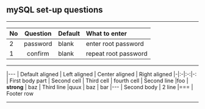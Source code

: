 ## mySQL set-up questions
-----------------------------



| No | Question | Default | What to enter |
| - |:-:|:-|:- |
| 2 | password | blank | enter root password |
| 1 | confirm | blank | repeat root password |




-----------------


|---
| Default aligned | Left aligned | Center aligned | Right aligned
|-|:-|:-:|-:
| First body part | Second cell | Third cell | fourth cell
| Second line |foo | **strong** | baz
| Third line |quux | baz | bar
|---
| Second body
| 2 line
|===
| Footer row


-----------------------------------
